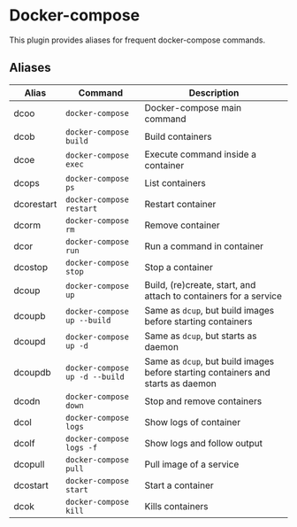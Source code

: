 # Docker-compose

This plugin provides aliases for frequent docker-compose commands.

## Aliases

| Alias      | Command                        | Description                                                                      |
| ---------- | ------------------------------ | -------------------------------------------------------------------------------- |
| dcoo       | `docker-compose`               | Docker-compose main command                                                      |
| dcob       | `docker-compose build`         | Build containers                                                                 |
| dcoe       | `docker-compose exec`          | Execute command inside a container                                               |
| dcops      | `docker-compose ps`            | List containers                                                                  |
| dcorestart | `docker-compose restart`       | Restart container                                                                |
| dcorm      | `docker-compose rm`            | Remove container                                                                 |
| dcor       | `docker-compose run`           | Run a command in container                                                       |
| dcostop    | `docker-compose stop`          | Stop a container                                                                 |
| dcoup      | `docker-compose up`            | Build, (re)create, start, and attach to containers for a service                 |
| dcoupb     | `docker-compose up --build`    | Same as `dcup`, but build images before starting containers                      |
| dcoupd     | `docker-compose up -d`         | Same as `dcup`, but starts as daemon                                             |
| dcoupdb    | `docker-compose up -d --build` | Same as `dcup`, but build images before starting containers and starts as daemon |
| dcodn      | `docker-compose down`          | Stop and remove containers                                                       |
| dcol       | `docker-compose logs`          | Show logs of container                                                           |
| dcolf      | `docker-compose logs -f`       | Show logs and follow output                                                      |
| dcopull    | `docker-compose pull`          | Pull image of a service                                                          |
| dcostart   | `docker-compose start`         | Start a container                                                                |
| dcok       | `docker-compose kill`          | Kills containers                                                                 |